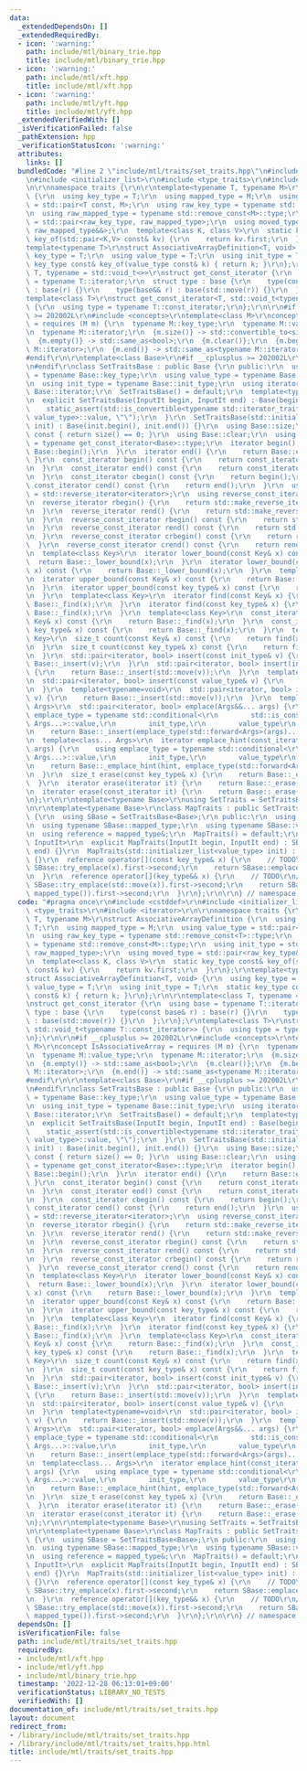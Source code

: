 ```yaml
---
data:
  _extendedDependsOn: []
  _extendedRequiredBy:
  - icon: ':warning:'
    path: include/mtl/binary_trie.hpp
    title: include/mtl/binary_trie.hpp
  - icon: ':warning:'
    path: include/mtl/xft.hpp
    title: include/mtl/xft.hpp
  - icon: ':warning:'
    path: include/mtl/yft.hpp
    title: include/mtl/yft.hpp
  _extendedVerifiedWith: []
  _isVerificationFailed: false
  _pathExtension: hpp
  _verificationStatusIcon: ':warning:'
  attributes:
    links: []
  bundledCode: "#line 2 \"include/mtl/traits/set_traits.hpp\"\n#include <cstddef>\r\
    \n#include <initializer_list>\r\n#include <type_traits>\r\n#include <iterator>\r\
    \n\r\nnamespace traits {\r\n\r\ntemplate<typename T, typename M>\r\nstruct AssociativeArrayDefinition\
    \ {\r\n  using key_type = T;\r\n  using mapped_type = M;\r\n  using value_type\
    \ = std::pair<T const, M>;\r\n  using raw_key_type = typename std::remove_const<T>::type;\r\
    \n  using raw_mapped_type = typename std::remove_const<M>::type;\r\n  using init_type\
    \ = std::pair<raw_key_type, raw_mapped_type>;\r\n  using moved_type = std::pair<raw_key_type&&,\
    \ raw_mapped_type&&>;\r\n  template<class K, class V>\r\n  static key_type const&\
    \ key_of(std::pair<K,V> const& kv) {\r\n    return kv.first;\r\n  }\r\n};\r\n\
    template<typename T>\r\nstruct AssociativeArrayDefinition<T, void> {\r\n  using\
    \ key_type = T;\r\n  using value_type = T;\r\n  using init_type = T;\r\n  static\
    \ key_type const& key_of(value_type const& k) { return k; }\r\n};\r\n\r\ntemplate<class\
    \ T, typename = std::void_t<>>\r\nstruct get_const_iterator {\r\n  using base\
    \ = typename T::iterator;\r\n  struct type : base {\r\n    type(const base& r)\
    \ : base(r) {}\r\n    type(base&& r) : base(std::move(r)) {}\r\n  };\r\n};\r\n\
    template<class T>\r\nstruct get_const_iterator<T, std::void_t<typename T::const_iterator>>\
    \ {\r\n  using type = typename T::const_iterator;\r\n};\r\n\r\n#if __cplusplus\
    \ >= 202002L\r\n#include <concepts>\r\ntemplate<class M>\r\nconcept IsAssociativeArray\
    \ = requires (M m) {\r\n  typename M::key_type;\r\n  typename M::value_type;\r\
    \n  typename M::iterator;\r\n  {m.size()} -> std::convertible_to<size_t>;\r\n\
    \  {m.empty()} -> std::same_as<bool>;\r\n  {m.clear()};\r\n  {m.begin()} -> std::same_as<typename\
    \ M::iterator>;\r\n  {m.end()} -> std::same_as<typename M::iterator>;\r\n};\r\n\
    #endif\r\n\r\ntemplate<class Base>\r\n#if __cplusplus >= 202002L\r\nrequires IsAssociativeArray<Base>\r\
    \n#endif\r\nclass SetTraitsBase : public Base {\r\n public:\r\n  using key_type\
    \ = typename Base::key_type;\r\n  using value_type = typename Base::value_type;\r\
    \n  using init_type = typename Base::init_type;\r\n  using iterator = typename\
    \ Base::iterator;\r\n  SetTraitsBase() = default;\r\n  template<typename InputIt>\r\
    \n  explicit SetTraitsBase(InputIt begin, InputIt end) : Base(begin, end) {\r\n\
    \    static_assert(std::is_convertible<typename std::iterator_traits<InputIt>::value_type,\
    \ value_type>::value, \"\");\r\n  }\r\n  SetTraitsBase(std::initializer_list<value_type>\
    \ init) : Base(init.begin(), init.end()) {}\r\n  using Base::size;\r\n  bool empty()\
    \ const { return size() == 0; }\r\n  using Base::clear;\r\n  using const_iterator\
    \ = typename get_const_iterator<Base>::type;\r\n  iterator begin() {\r\n    return\
    \ Base::begin();\r\n  }\r\n  iterator end() {\r\n    return Base::end();\r\n \
    \ }\r\n  const_iterator begin() const {\r\n    return const_iterator(Base::begin());\r\
    \n  }\r\n  const_iterator end() const {\r\n    return const_iterator(Base::end());\r\
    \n  }\r\n  const_iterator cbegin() const {\r\n    return begin();\r\n  }\r\n \
    \ const_iterator cend() const {\r\n    return end();\r\n  }\r\n  using reverse_iterator\
    \ = std::reverse_iterator<iterator>;\r\n  using reverse_const_iterator = std::reverse_iterator<const_iterator>;\r\
    \n  reverse_iterator rbegin() {\r\n    return std::make_reverse_iterator(end());\r\
    \n  }\r\n  reverse_iterator rend() {\r\n    return std::make_reverse_iterator(begin());\r\
    \n  }\r\n  reverse_const_iterator rbegin() const {\r\n    return std::make_reverse_iterator(end());\r\
    \n  }\r\n  reverse_const_iterator rend() const {\r\n    return std::make_reverse_iterator(begin());\r\
    \n  }\r\n  reverse_const_iterator crbegin() const {\r\n    return rbegin();\r\n\
    \  }\r\n  reverse_const_iterator crend() const {\r\n    return rend();\r\n  }\r\
    \n  template<class Key>\r\n  iterator lower_bound(const Key& x) const {\r\n  \
    \  return Base::_lower_bound(x);\r\n  }\r\n  iterator lower_bound(const key_type&\
    \ x) const {\r\n    return Base::_lower_bound(x);\r\n  }\r\n  template<class Key>\r\
    \n  iterator upper_bound(const Key& x) const {\r\n    return Base::_upper_bound(x);\r\
    \n  }\r\n  iterator upper_bound(const key_type& x) const {\r\n    return Base::_upper_bound(x);\r\
    \n  }\r\n  template<class Key>\r\n  iterator find(const Key& x) {\r\n    return\
    \ Base::_find(x);\r\n  }\r\n  iterator find(const key_type& x) {\r\n    return\
    \ Base::_find(x);\r\n  }\r\n  template<class Key>\r\n  const_iterator find(const\
    \ Key& x) const {\r\n    return Base::_find(x);\r\n  }\r\n  const_iterator find(const\
    \ key_type& x) const {\r\n    return Base::_find(x);\r\n  }\r\n  template<class\
    \ Key>\r\n  size_t count(const Key& x) const {\r\n    return find(x) != end();\r\
    \n  }\r\n  size_t count(const key_type& x) const {\r\n    return find(x) != end();\r\
    \n  }\r\n  std::pair<iterator, bool> insert(const init_type& v) {\r\n    return\
    \ Base::_insert(v);\r\n  }\r\n  std::pair<iterator, bool> insert(init_type&& v)\
    \ {\r\n    return Base::_insert(std::move(v));\r\n  }\r\n  template<typename=void>\r\
    \n  std::pair<iterator, bool> insert(const value_type& v) {\r\n    return Base::_insert(v);\r\
    \n  }\r\n  template<typename=void>\r\n  std::pair<iterator, bool> insert(value_type&&\
    \ v) {\r\n    return Base::_insert(std::move(v));\r\n  }\r\n  template<class...\
    \ Args>\r\n  std::pair<iterator, bool> emplace(Args&&... args) {\r\n    using\
    \ emplace_type = typename std::conditional<\r\n        std::is_constructible<init_type,\
    \ Args...>::value,\r\n        init_type,\r\n        value_type\r\n    >::type;\r\
    \n    return Base::_insert(emplace_type(std::forward<Args>(args)...));\r\n  }\r\
    \n  template<class... Args>\r\n  iterator emplace_hint(const_iterator hint, Args&&...\
    \ args) {\r\n    using emplace_type = typename std::conditional<\r\n        std::is_constructible<init_type,\
    \ Args...>::value,\r\n        init_type,\r\n        value_type\r\n    >::type;\r\
    \n    return Base::_emplace_hint(hint, emplace_type(std::forward<Args>(args)...));\r\
    \n  }\r\n  size_t erase(const key_type& x) {\r\n    return Base::_erase(x);\r\n\
    \  }\r\n  iterator erase(iterator it) {\r\n    return Base::_erase(it);\r\n  }\r\
    \n  iterator erase(const_iterator it) {\r\n    return Base::_erase(it);\r\n  }\r\
    \n};\r\n\r\ntemplate<typename Base>\r\nusing SetTraits = SetTraitsBase<Base>;\r\
    \n\r\ntemplate<typename Base>\r\nclass MapTraits : public SetTraitsBase<Base>\
    \ {\r\n  using SBase = SetTraitsBase<Base>;\r\n public:\r\n  using typename SBase::key_type;\r\
    \n  using typename SBase::mapped_type;\r\n  using typename SBase::value_type;\r\
    \n  using reference = mapped_type&;\r\n  MapTraits() = default;\r\n  template<typename\
    \ InputIt>\r\n  explicit MapTraits(InputIt begin, InputIt end) : SBase(begin,\
    \ end) {}\r\n  MapTraits(std::initializer_list<value_type> init) : SBase(init)\
    \ {}\r\n  reference operator[](const key_type& x) {\r\n    // TODO\r\n//    return\
    \ SBase::try_emplace(x).first->second;\r\n    return SBase::emplace(x, mapped_type()).first->second;\r\
    \n  }\r\n  reference operator[](key_type&& x) {\r\n    // TODO\r\n//    return\
    \ SBase::try_emplace(std::move(x)).first->second;\r\n    return SBase::emplace(std::move(x),\
    \ mapped_type()).first->second;\r\n  }\r\n};\r\n\r\n} // namespace traits\n"
  code: "#pragma once\r\n#include <cstddef>\r\n#include <initializer_list>\r\n#include\
    \ <type_traits>\r\n#include <iterator>\r\n\r\nnamespace traits {\r\n\r\ntemplate<typename\
    \ T, typename M>\r\nstruct AssociativeArrayDefinition {\r\n  using key_type =\
    \ T;\r\n  using mapped_type = M;\r\n  using value_type = std::pair<T const, M>;\r\
    \n  using raw_key_type = typename std::remove_const<T>::type;\r\n  using raw_mapped_type\
    \ = typename std::remove_const<M>::type;\r\n  using init_type = std::pair<raw_key_type,\
    \ raw_mapped_type>;\r\n  using moved_type = std::pair<raw_key_type&&, raw_mapped_type&&>;\r\
    \n  template<class K, class V>\r\n  static key_type const& key_of(std::pair<K,V>\
    \ const& kv) {\r\n    return kv.first;\r\n  }\r\n};\r\ntemplate<typename T>\r\n\
    struct AssociativeArrayDefinition<T, void> {\r\n  using key_type = T;\r\n  using\
    \ value_type = T;\r\n  using init_type = T;\r\n  static key_type const& key_of(value_type\
    \ const& k) { return k; }\r\n};\r\n\r\ntemplate<class T, typename = std::void_t<>>\r\
    \nstruct get_const_iterator {\r\n  using base = typename T::iterator;\r\n  struct\
    \ type : base {\r\n    type(const base& r) : base(r) {}\r\n    type(base&& r)\
    \ : base(std::move(r)) {}\r\n  };\r\n};\r\ntemplate<class T>\r\nstruct get_const_iterator<T,\
    \ std::void_t<typename T::const_iterator>> {\r\n  using type = typename T::const_iterator;\r\
    \n};\r\n\r\n#if __cplusplus >= 202002L\r\n#include <concepts>\r\ntemplate<class\
    \ M>\r\nconcept IsAssociativeArray = requires (M m) {\r\n  typename M::key_type;\r\
    \n  typename M::value_type;\r\n  typename M::iterator;\r\n  {m.size()} -> std::convertible_to<size_t>;\r\
    \n  {m.empty()} -> std::same_as<bool>;\r\n  {m.clear()};\r\n  {m.begin()} -> std::same_as<typename\
    \ M::iterator>;\r\n  {m.end()} -> std::same_as<typename M::iterator>;\r\n};\r\n\
    #endif\r\n\r\ntemplate<class Base>\r\n#if __cplusplus >= 202002L\r\nrequires IsAssociativeArray<Base>\r\
    \n#endif\r\nclass SetTraitsBase : public Base {\r\n public:\r\n  using key_type\
    \ = typename Base::key_type;\r\n  using value_type = typename Base::value_type;\r\
    \n  using init_type = typename Base::init_type;\r\n  using iterator = typename\
    \ Base::iterator;\r\n  SetTraitsBase() = default;\r\n  template<typename InputIt>\r\
    \n  explicit SetTraitsBase(InputIt begin, InputIt end) : Base(begin, end) {\r\n\
    \    static_assert(std::is_convertible<typename std::iterator_traits<InputIt>::value_type,\
    \ value_type>::value, \"\");\r\n  }\r\n  SetTraitsBase(std::initializer_list<value_type>\
    \ init) : Base(init.begin(), init.end()) {}\r\n  using Base::size;\r\n  bool empty()\
    \ const { return size() == 0; }\r\n  using Base::clear;\r\n  using const_iterator\
    \ = typename get_const_iterator<Base>::type;\r\n  iterator begin() {\r\n    return\
    \ Base::begin();\r\n  }\r\n  iterator end() {\r\n    return Base::end();\r\n \
    \ }\r\n  const_iterator begin() const {\r\n    return const_iterator(Base::begin());\r\
    \n  }\r\n  const_iterator end() const {\r\n    return const_iterator(Base::end());\r\
    \n  }\r\n  const_iterator cbegin() const {\r\n    return begin();\r\n  }\r\n \
    \ const_iterator cend() const {\r\n    return end();\r\n  }\r\n  using reverse_iterator\
    \ = std::reverse_iterator<iterator>;\r\n  using reverse_const_iterator = std::reverse_iterator<const_iterator>;\r\
    \n  reverse_iterator rbegin() {\r\n    return std::make_reverse_iterator(end());\r\
    \n  }\r\n  reverse_iterator rend() {\r\n    return std::make_reverse_iterator(begin());\r\
    \n  }\r\n  reverse_const_iterator rbegin() const {\r\n    return std::make_reverse_iterator(end());\r\
    \n  }\r\n  reverse_const_iterator rend() const {\r\n    return std::make_reverse_iterator(begin());\r\
    \n  }\r\n  reverse_const_iterator crbegin() const {\r\n    return rbegin();\r\n\
    \  }\r\n  reverse_const_iterator crend() const {\r\n    return rend();\r\n  }\r\
    \n  template<class Key>\r\n  iterator lower_bound(const Key& x) const {\r\n  \
    \  return Base::_lower_bound(x);\r\n  }\r\n  iterator lower_bound(const key_type&\
    \ x) const {\r\n    return Base::_lower_bound(x);\r\n  }\r\n  template<class Key>\r\
    \n  iterator upper_bound(const Key& x) const {\r\n    return Base::_upper_bound(x);\r\
    \n  }\r\n  iterator upper_bound(const key_type& x) const {\r\n    return Base::_upper_bound(x);\r\
    \n  }\r\n  template<class Key>\r\n  iterator find(const Key& x) {\r\n    return\
    \ Base::_find(x);\r\n  }\r\n  iterator find(const key_type& x) {\r\n    return\
    \ Base::_find(x);\r\n  }\r\n  template<class Key>\r\n  const_iterator find(const\
    \ Key& x) const {\r\n    return Base::_find(x);\r\n  }\r\n  const_iterator find(const\
    \ key_type& x) const {\r\n    return Base::_find(x);\r\n  }\r\n  template<class\
    \ Key>\r\n  size_t count(const Key& x) const {\r\n    return find(x) != end();\r\
    \n  }\r\n  size_t count(const key_type& x) const {\r\n    return find(x) != end();\r\
    \n  }\r\n  std::pair<iterator, bool> insert(const init_type& v) {\r\n    return\
    \ Base::_insert(v);\r\n  }\r\n  std::pair<iterator, bool> insert(init_type&& v)\
    \ {\r\n    return Base::_insert(std::move(v));\r\n  }\r\n  template<typename=void>\r\
    \n  std::pair<iterator, bool> insert(const value_type& v) {\r\n    return Base::_insert(v);\r\
    \n  }\r\n  template<typename=void>\r\n  std::pair<iterator, bool> insert(value_type&&\
    \ v) {\r\n    return Base::_insert(std::move(v));\r\n  }\r\n  template<class...\
    \ Args>\r\n  std::pair<iterator, bool> emplace(Args&&... args) {\r\n    using\
    \ emplace_type = typename std::conditional<\r\n        std::is_constructible<init_type,\
    \ Args...>::value,\r\n        init_type,\r\n        value_type\r\n    >::type;\r\
    \n    return Base::_insert(emplace_type(std::forward<Args>(args)...));\r\n  }\r\
    \n  template<class... Args>\r\n  iterator emplace_hint(const_iterator hint, Args&&...\
    \ args) {\r\n    using emplace_type = typename std::conditional<\r\n        std::is_constructible<init_type,\
    \ Args...>::value,\r\n        init_type,\r\n        value_type\r\n    >::type;\r\
    \n    return Base::_emplace_hint(hint, emplace_type(std::forward<Args>(args)...));\r\
    \n  }\r\n  size_t erase(const key_type& x) {\r\n    return Base::_erase(x);\r\n\
    \  }\r\n  iterator erase(iterator it) {\r\n    return Base::_erase(it);\r\n  }\r\
    \n  iterator erase(const_iterator it) {\r\n    return Base::_erase(it);\r\n  }\r\
    \n};\r\n\r\ntemplate<typename Base>\r\nusing SetTraits = SetTraitsBase<Base>;\r\
    \n\r\ntemplate<typename Base>\r\nclass MapTraits : public SetTraitsBase<Base>\
    \ {\r\n  using SBase = SetTraitsBase<Base>;\r\n public:\r\n  using typename SBase::key_type;\r\
    \n  using typename SBase::mapped_type;\r\n  using typename SBase::value_type;\r\
    \n  using reference = mapped_type&;\r\n  MapTraits() = default;\r\n  template<typename\
    \ InputIt>\r\n  explicit MapTraits(InputIt begin, InputIt end) : SBase(begin,\
    \ end) {}\r\n  MapTraits(std::initializer_list<value_type> init) : SBase(init)\
    \ {}\r\n  reference operator[](const key_type& x) {\r\n    // TODO\r\n//    return\
    \ SBase::try_emplace(x).first->second;\r\n    return SBase::emplace(x, mapped_type()).first->second;\r\
    \n  }\r\n  reference operator[](key_type&& x) {\r\n    // TODO\r\n//    return\
    \ SBase::try_emplace(std::move(x)).first->second;\r\n    return SBase::emplace(std::move(x),\
    \ mapped_type()).first->second;\r\n  }\r\n};\r\n\r\n} // namespace traits"
  dependsOn: []
  isVerificationFile: false
  path: include/mtl/traits/set_traits.hpp
  requiredBy:
  - include/mtl/xft.hpp
  - include/mtl/yft.hpp
  - include/mtl/binary_trie.hpp
  timestamp: '2022-12-28 06:13:01+09:00'
  verificationStatus: LIBRARY_NO_TESTS
  verifiedWith: []
documentation_of: include/mtl/traits/set_traits.hpp
layout: document
redirect_from:
- /library/include/mtl/traits/set_traits.hpp
- /library/include/mtl/traits/set_traits.hpp.html
title: include/mtl/traits/set_traits.hpp
---
```

